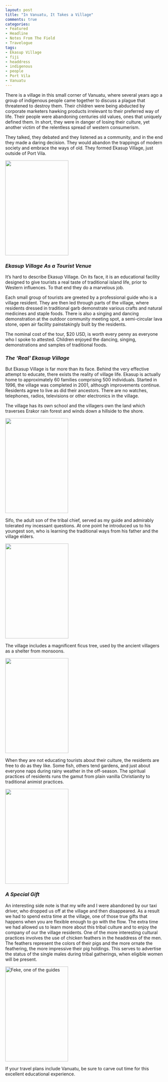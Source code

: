 ```yaml
---
layout: post
title: "In Vanuatu, It Takes a Village"
comments: true
categories:
- Featured
- Headline
- Notes From The Field
- Travelogue
tags:
- Ekasup Village
- fiji
- headdress
- indigenous
- people
- Port Vila
- Vanuatu
---
```

There is a village in this small corner of Vanuatu, where several years ago a group of indigenous people came together to discuss a plague that threatened to destroy them. Their children were being abducted by corporate marketers hawking products irrelevant to their preferred way of life. Their people were abandoning centuries old values, ones that uniquely defined them. In short, they were in danger of losing their culture, yet another victim of the relentless spread of western consumerism.

They talked, they debated and they listened as a community, and in the end they made a daring decision. They would abandon the trappings of modern society and embrace the ways of old. They formed Ekasup Village, just outside of Port Vila.

<a href="http://blog.lesterpickerphoto.com/wp-content/uploads/2010/11/Ekasup-Village-Port-Vila-Fiji-1002010-11-04.jpg"><img class="size-medium wp-image-749" title="Ekasup Village, Port Vila, Fiji 1002010-11-04" src="http://blog.lesterpickerphoto.com/wp-content/uploads/2010/11/Ekasup-Village-Port-Vila-Fiji-1002010-11-04-200x300.jpg" alt="" width="200" height="300" /></a>
<h3><strong><em>Ekasup Village As a Tourist Venue</em></strong></h3>
It’s hard to describe Ekasup Village. On its face, it is an educational facility designed to give tourists a real taste of traditional island life, prior to Western influences. To that end they do a marvelous job.

Each small group of tourists are greeted by a professional guide who is a village resident. They are then led through parts of the village, where residents dressed in traditional garb demonstrate various crafts and natural medicines and staple foods. There is also a singing and dancing demonstration at the outdoor community meeting spot, a semi-circular lava stone, open air facility painstakingly built by the residents.

The nominal cost of the tour, $20 USD, is worth every penny as everyone who I spoke to attested. Children enjoyed the dancing, singing, demonstrations and samples of traditional foods.
<h3><strong><em>The 'Real' Ekasup Village</em></strong></h3>
But Ekasup Village is far more than its face. Behind the very effective attempt to educate, there exists the reality of village life. Ekasup is actually home to approximately 60 families comprising 500 individuals. Started in 1996, the village was completed in 2001, although improvements continue. Residents agree to live as did their ancestors. There are no watches, telephones, radios, televisions or other electronics in the village.

The village has its own school and the villagers own the land which traverses Erakor rain forest and winds down a hillside to the shore.

<a href="http://blog.lesterpickerphoto.com/wp-content/uploads/2010/11/Ekasup-Village-Port-Vila-Fiji-712010-11-04.jpg"><img class="size-medium wp-image-750" title="Ekasup Village, Port Vila, Fiji 712010-11-04" src="http://blog.lesterpickerphoto.com/wp-content/uploads/2010/11/Ekasup-Village-Port-Vila-Fiji-712010-11-04-199x300.jpg" alt="" width="199" height="300" /></a>

Sifo, the adult son of the tribal chief, served as my guide and admirably tolerated my incessant questions. At one point he introduced us to his youngest son, who is learning the traditional ways from his father and the village elders.

<a href="http://blog.lesterpickerphoto.com/wp-content/uploads/2010/11/Ekasup-Village-Port-Vila-Fiji-972010-11-04.jpg"><img class="size-medium wp-image-751" title="Ekasup Village, Port Vila, Fiji 972010-11-04" src="http://blog.lesterpickerphoto.com/wp-content/uploads/2010/11/Ekasup-Village-Port-Vila-Fiji-972010-11-04-200x300.jpg" alt="" width="200" height="300" /></a>

The village includes a magnificent ficus tree, used by the ancient villagers as a shelter from monsoons.

<a href="http://blog.lesterpickerphoto.com/wp-content/uploads/2010/11/Ekasup-Village-Port-Vila-Fiji-332010-11-04.jpg"><img class="size-medium wp-image-752" title="Ekasup Village, Port Vila, Fiji 332010-11-04" src="http://blog.lesterpickerphoto.com/wp-content/uploads/2010/11/Ekasup-Village-Port-Vila-Fiji-332010-11-04-200x300.jpg" alt="" width="200" height="300" /></a>

When they are not educating tourists about their culture, the residents are free to do as they like. Some fish, others tend gardens, and just about everyone naps during rainy weather in the off-season. The spiritual practices of residents runs the gamut from plain vanilla Christianity to traditional animist practices.

<a href="http://blog.lesterpickerphoto.com/wp-content/uploads/2010/11/Ekasup-Village-Port-Vila-Fiji-232010-11-04.jpg"><img class="size-medium wp-image-753 " title="Ekasup Village, Port Vila, Fiji 232010-11-04" src="http://blog.lesterpickerphoto.com/wp-content/uploads/2010/11/Ekasup-Village-Port-Vila-Fiji-232010-11-04-200x300.jpg" alt="" width="200" height="300" /></a>
<h3><strong><em>A Special Gift</em></strong></h3>
An interesting side note is that my wife and I were abandoned by our taxi driver, who dropped us off at the village and then disappeared. As a result we had to spend extra time at the village, one of those true gifts that happens when you are flexible enough to go with the flow. The extra time we had allowed us to learn more about this tribal culture and to enjoy the company of our the village residents. One of the more interesting cultural practices involves the use of chicken feathers in the headdress of the men. The feathers represent the colors of their pigs and the more ornate the feathering, the more impressive their pig holdings. This serves to advertise the status of the single males during tribal gatherings, when eligible women will be present.

<a href="http://blog.lesterpickerphoto.com/wp-content/uploads/2010/11/Ekasup-Village-Port-Vila-Fiji-522010-11-04.jpg"><img class="aligncenter size-medium wp-image-754" title="Ekasup Village, Port Vila, Fiji 522010-11-04" src="http://blog.lesterpickerphoto.com/wp-content/uploads/2010/11/Ekasup-Village-Port-Vila-Fiji-522010-11-04-199x300.jpg" alt="Feke, one of the guides" width="199" height="300" /></a>

If your travel plans include Vanuatu, be sure to carve out time for this excellent educational experience.